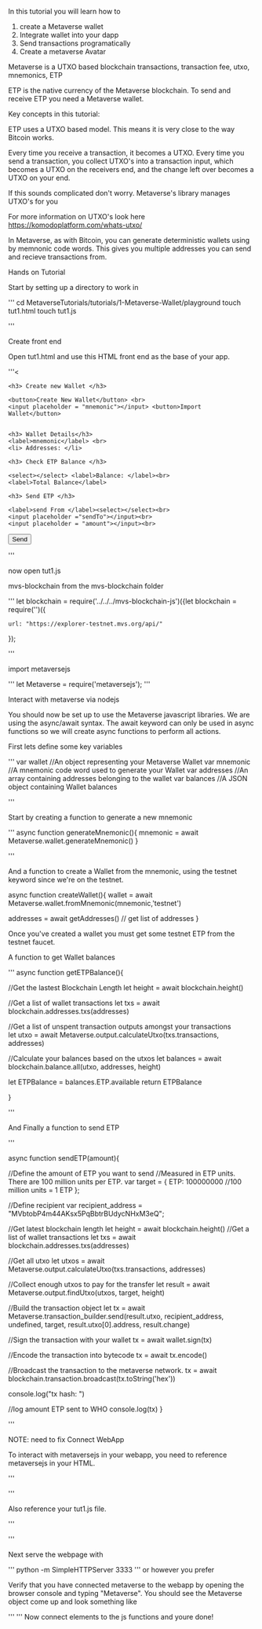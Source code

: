 In this tutorial you will learn how to

1. create a Metaverse wallet
2. Integrate wallet into your dapp
3. Send transactions programatically
4. Create a metaverse Avatar

Metaverse is a UTXO based blockchain
transactions, transaction fee, utxo, mnemonics, ETP

ETP is the native currency of the Metaverse blockchain. To send and receive ETP you need a Metaverse wallet.

Key concepts in this tutorial:

ETP uses a UTXO based model. This means it is very close to the way Bitcoin works.

Every time you receive a transaction, it becomes a UTXO.
Every time you send a transaction, you collect UTXO's into a transaction input,
which becomes a UTXO on the receivers end, and the change left over becomes a UTXO on your end.

If this sounds complicated don't worry. Metaverse's library manages UTXO's for you

For more information on UTXO's look here https://komodoplatform.com/whats-utxo/

In Metaverse, as with Bitcoin, you can generate deterministic wallets using by memnonic code words. This gives you multiple addresses you can send and recieve transactions from.

Hands on Tutorial

Start by setting up a directory to work in

'''
cd MetaverseTutorials/tutorials/1-Metaverse-Wallet/playground
touch tut1.html
touch tut1.js

'''

Create front end

Open tut1.html and use this HTML front end as the base of your app.

'''<<!DOCTYPE html>
<html lang="en" dir="ltr">
  <head>
    <meta charset="utf-8">
    <title></title>
  </head>
  <script ></script>
  <body>

    <h3> Create new Wallet </h3>

    <button>Create New Wallet</button> <br>
    <input placeholder = "mnemonic"></input> <button>Import Wallet</button>


    <h3> Wallet Details</h3>
    <label>mnemonic</label> <br>
    <li> Addresses: </li>

    <h3> Check ETP Balance </h3>

    <select></select> <label>Balance: </label><br>
    <label>Total Balance</label>

    <h3> Send ETP </h3>

    <label>send From </label><select></select><br>
    <input placeholder ="sendTo"></input><br>
    <input placeholder = "amount"></input><br>

  <button>Send</button>

  </body>
</html>
'''


now open tut1.js

 mvs-blockchain from the mvs-blockchain folder

'''
let blockchain = require('../../../mvs-blockchain-js')({let blockchain = require('')({

    url: "https://explorer-testnet.mvs.org/api/"
});

'''

import metaversejs

'''
let Metaverse = require('metaversejs');
'''

Interact with metaverse via nodejs

You should now be set up to use the Metaverse javascript libraries. We are using the async/await syntax. The await keyword can only be used in async functions so we will create async functions to perform all actions.

First lets define some key variables

'''
var wallet        //An object representing your Metaverse Wallet
var mnemonic      //A mnemonic code word used to generate your Wallet
var addresses     //An array containing addresses belonging to the wallet
var balances      //A JSON object containing Wallet balances

'''

Start by creating a function to generate a new mnemonic

'''
async function generateMnemonic(){
  mnemonic = await Metaverse.wallet.generateMnemonic()
}

'''

And a function to create a Wallet from the mnemonic, using the testnet keyword since we're on the testnet.

async function createWallet(){
  wallet  = await Metaverse.wallet.fromMnemonic(mnemonic,'testnet')

  addresses = await getAddresses()  // get list of addresses
}

Once you've created a wallet you must get some testnet ETP from the testnet faucet.

A function to get Wallet balances

'''
async function getETPBalance(){

  //Get the lastest Blockchain Length
  let height = await blockchain.height()  

  //Get a list of wallet transactions
  let txs = await blockchain.addresses.txs(addresses)

  //Get a list of unspent transaction outputs amongst your transactions   
  let utxo = await Metaverse.output.calculateUtxo(txs.transactions, addresses)    

  //Calculate your balances based on the utxos
  let balances = await blockchain.balance.all(utxo, addresses, height)

  let ETPBalance = balances.ETP.available
  return ETPBalance

}

'''

And Finally a function to send ETP

'''

async function sendETP(amount){

//Define the amount of ETP you want to send
//Measured in ETP units. There are 100 million units per ETP.
  var target = {
      ETP: 100000000 //100 million units = 1 ETP
  };

  //Define recipient
  var recipient_address = "MVbtobP4m44AKsx5PqBbtrBUdycNHxM3eQ";

  //Get latest blockchain length
  let height = await blockchain.height()
  //Get a list of wallet transactions
  let txs = await blockchain.addresses.txs(addresses)

  //Get all utxo
  let utxos = await Metaverse.output.calculateUtxo(txs.transactions, addresses)

  //Collect enough utxos to pay for the transfer
  let result = await Metaverse.output.findUtxo(utxos, target, height)

  //Build the transaction object
  let tx = await Metaverse.transaction_builder.send(result.utxo, recipient_address, undefined, target, result.utxo[0].address, result.change)


  //Sign the transaction with your wallet
  tx = await wallet.sign(tx)

  //Encode the transaction into bytecode
  tx = await tx.encode()

  //Broadcast the transaction to the metaverse network.
  tx = await blockchain.transaction.broadcast(tx.toString('hex'))

  console.log("tx hash: ")

  //log amount ETP sent to WHO
  console.log(tx)
}

'''

NOTE: need to fix
Connect WebApp

To interact with metaversejs in your webapp, you need to reference metaversejs in your HTML.

'''
<script type="text/javascript" src="/dist/metaverse.min.js"></script>
'''

Also reference your tut1.js file.

'''
<script type="text/javascript" src="tut1.js"></script>
'''

Next serve the webpage with

'''
python -m SimpleHTTPServer 3333
'''
or however you prefer

Verify that you have connected metaverse to the webapp by opening the browser console and typing "Metaverse". You should see the Metaverse object come up and look something like

''' '''
Now connect elements to the js functions and youre done!
